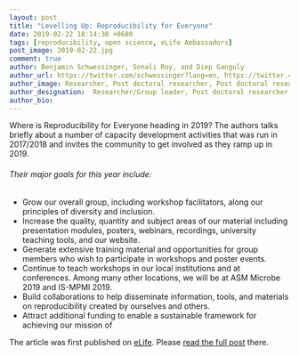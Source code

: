 ```yaml
---
layout: post
title: "Levelling Up: Reproducibility for Everyone"
date: 2019-02-22 18:14:30 +0600
tags: [reproducibility, open science, eLife Ambassadors]
post_image: 2019-02-22.jpg
comment: true
author: Benjamin Schwessinger, Sonali Roy, and Diep Ganguly 
author_url: https://twitter.com/schwessinger?lang=en, https://twitter.com/diep_ganguly?lang=en
author_image: Researcher, Post doctoral researcher, Post doctoral researcher
author_designation:  Researcher/Group leader, Post doctoral researcher, Post doctoral researcher
author_bio: 
---
```


Where is Reproducibility for Everyone heading in 2019? The authors talks briefly about a number of capacity development activities that was run in 2017/2018 and invites the community to get involved as they ramp up in 2019.

###### Their major goals for this year include:

- Grow our overall group, including workshop facilitators, along our principles of diversity and inclusion.
- Increase the quality, quantity and subject areas of our material including presentation modules, posters, webinars, recordings, university teaching tools, and our website.
- Generate extensive training material and opportunities for group members who wish to participate in workshops and poster events.
- Continue to teach workshops in our local institutions and at conferences. Among many other locations, we will be at ASM Microbe 2019 and IS-MPMI 2019.
- Build collaborations to help disseminate information, tools, and materials on reproducibility created by ourselves and others.
- Attract additional funding to enable a sustainable framework for achieving our mission of 

The article was first published on [eLife][elife]. Please [read the full post][post] there.


[elife]: https://elifesciences.org/
[post]: https://elifesciences.org/inside-elife/88ffb4ed/levelling-up-reproducibility-for-everyone
